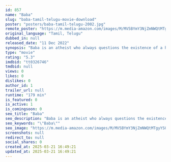 ```yaml
---
id: 857
name: "Baba"
slug: "baba-tamil-telugu-movie-download"
poster: "posters/baba-tamil-telugu-2002.jpg"
remote_poster: "https://m.media-amazon.com/images/M/MV5BYmY3NjZmNWQtMTgyYS00MmY1LTk1NzctYzcxOGE3ZTViNjUzXkEyXkFqcGc@._V1_SX300.jpg"
original_language: "Tamil, Telugu"
dubbed_in: null
released_date: "11 Dec 2022"
synopsis: "Baba is an atheist who always questions the existence of a higher power. But when a turn of events bestows him with divine powers, he uses the opportunity to help other people."
type: "movie"
rating: "5.3"
imdbid: "tt0326746"
tmdbid: null
views: 0
likes: 0
dislikes: 0
author_id: 1
trailer_url: null
runtime: "179 min"
is_featured: 0
is_active: 1
is_comingsoon: 0
seo_title: "Baba"
seo_description: "Baba is an atheist who always questions the existence of a higher power. But when a turn of events bestows him with divine powers, he uses the opportunity to help other people."
seo_keywords: "\"Baba\""
seo_image: "https://m.media-amazon.com/images/M/MV5BYmY3NjZmNWQtMTgyYS00MmY1LTk1NzctYzcxOGE3ZTViNjUzXkEyXkFqcGc@._V1_SX300.jpg"
screenshots: null
redirect_to: null
social_shares: 0
created_at: 2025-03-21 16:49:21
updated_at: 2025-03-21 16:49:21
---
```


